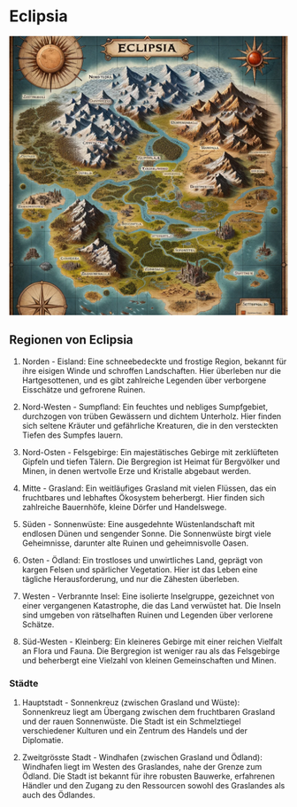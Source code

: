 # Eclipsia

![](img/world.png)

## Regionen von Eclipsia

1. Norden - Eisland:
   Eine schneebedeckte und frostige Region, bekannt für ihre eisigen Winde und schroffen Landschaften. Hier überleben nur die Hartgesottenen, und es gibt zahlreiche Legenden über verborgene Eisschätze und gefrorene Ruinen.

2. Nord-Westen - Sumpfland:
   Ein feuchtes und nebliges Sumpfgebiet, durchzogen von trüben Gewässern und dichtem Unterholz. Hier finden sich seltene Kräuter und gefährliche Kreaturen, die in den versteckten Tiefen des Sumpfes lauern.

3. Nord-Osten - Felsgebirge:
   Ein majestätisches Gebirge mit zerklüfteten Gipfeln und tiefen Tälern. Die Bergregion ist Heimat für Bergvölker und Minen, in denen wertvolle Erze und Kristalle abgebaut werden.

4. Mitte - Grasland:
   Ein weitläufiges Grasland mit vielen Flüssen, das ein fruchtbares und lebhaftes Ökosystem beherbergt. Hier finden sich zahlreiche Bauernhöfe, kleine Dörfer und Handelswege.

5. Süden - Sonnenwüste:
   Eine ausgedehnte Wüstenlandschaft mit endlosen Dünen und sengender Sonne. Die Sonnenwüste birgt viele Geheimnisse, darunter alte Ruinen und geheimnisvolle Oasen.

6. Osten - Ödland:
   Ein trostloses und unwirtliches Land, geprägt von kargen Felsen und spärlicher Vegetation. Hier ist das Leben eine tägliche Herausforderung, und nur die Zähesten überleben.

7. Westen - Verbrannte Insel:
   Eine isolierte Inselgruppe, gezeichnet von einer vergangenen Katastrophe, die das Land verwüstet hat. Die Inseln sind umgeben von rätselhaften Ruinen und Legenden über verlorene Schätze.

8. Süd-Westen - Kleinberg:
   Ein kleineres Gebirge mit einer reichen Vielfalt an Flora und Fauna. Die Bergregion ist weniger rau als das Felsgebirge und beherbergt eine Vielzahl von kleinen Gemeinschaften und Minen.

### Städte

1. Hauptstadt - Sonnenkreuz (zwischen Grasland und Wüste):
    Sonnenkreuz liegt am Übergang zwischen dem fruchtbaren Grasland und der rauen Sonnenwüste. Die Stadt ist ein Schmelztiegel verschiedener Kulturen und ein Zentrum des Handels und der Diplomatie.

2. Zweitgrösste Stadt - Windhafen (zwischen Grasland und Ödland):
   Windhafen liegt im Westen des Graslandes, nahe der Grenze zum Ödland. Die Stadt ist bekannt für ihre robusten Bauwerke, erfahrenen Händler und den Zugang zu den Ressourcen sowohl des Graslandes als auch des Ödlandes.